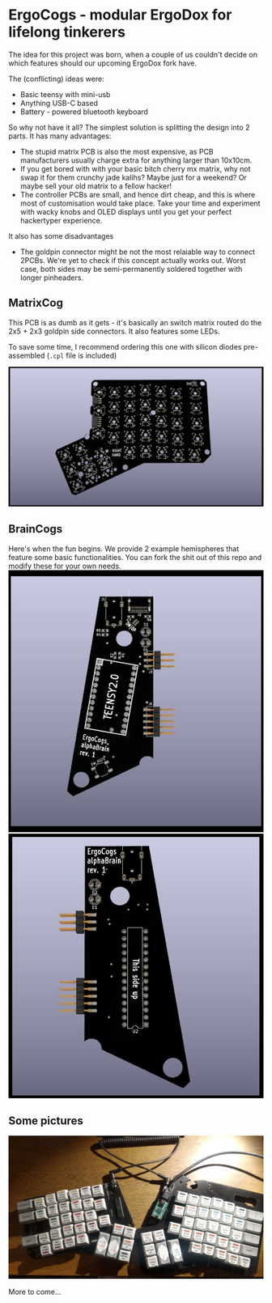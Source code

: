 # ErgoCogs - modular ErgoDox for lifelong tinkerers

The idea for this project was born, when a couple of us couldn't decide on which features should our upcoming ErgoDox fork have.

The (conflicting) ideas were:
* Basic teensy with mini-usb
* Anything USB-C based
* Battery - powered bluetooth keyboard

So why not have it all? The simplest solution is splitting the design into 2 parts. It has many advantages:

* The stupid matrix PCB is also the most expensive, as PCB manufacturers usually charge extra for anything larger than 10x10cm.
* If you get bored with with your basic bitch cherry mx matrix, why not swap it for them crunchy jade kalihs? Maybe just for a weekend? Or maybe sell your old matrix to a fellow hacker!
* The controller PCBs are small, and hence dirt cheap, and this is where most of customisation would take place. Take your time and experiment with wacky knobs and OLED displays until you get your perfect hackertyper experience.

It also has some disadvantages

* The goldpin connector might be not the most relaiable way to connect 2PCBs. We're yet to check if this concept actually works out. Worst case, both sides may be semi-permanently soldered together with longer pinheaders.

## MatrixCog

This PCB is as dumb as it gets - it's basically an switch matrix routed do the 2x5 + 2x3 goldpin side connectors. It also features some LEDs.

To save some time, I recommend ordering this one with silicon diodes pre-assembled (`.cpl` file is included)

![Matrix Cog Render](/IMGs/MxCogRender.jpg)

## BrainCogs

Here's when the fun begins. We provide 2 example hemispheres that feature some basic functionalities. You can fork the shit out of this repo and modify these for your own needs.
![Brain Cog right hemisphere render](/IMGs/BrainCogRightRender.jpg)
![Brain Cog left hemisphere render](/IMGs/BrainCogLeftRender.jpg)

## Some pictures

![Prototype ErgoCogs keyboard with switches from a tester](/IMGs/ErgoCogsRainbow.jpg)

More to come...
